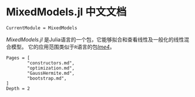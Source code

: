 # MixedModels.jl 中文文档

```@meta
CurrentModule = MixedModels
```

*MixedModels.jl* 是Julia语言的一个包，它能够拟合和查看线性及一般化的线性混合模型。
它的应用范围类似于`R`语言的包[*lme4*](https://github.com/lme4/lme4)。

```@contents
Pages = [
        "constructors.md",
        "optimization.md",
        "GaussHermite.md",
        "bootstrap.md",
]
Depth = 2
```
